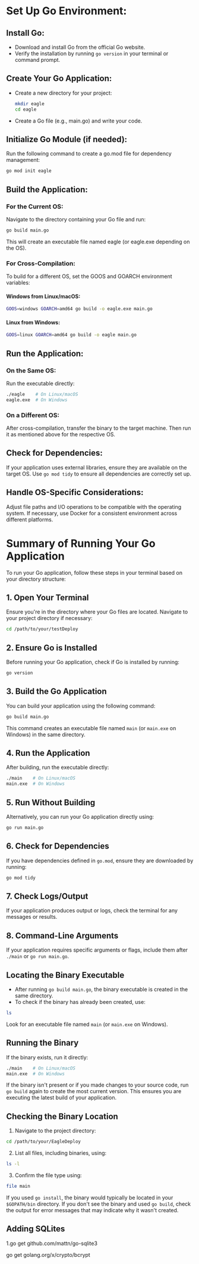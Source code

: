 
# Set Up Go Environment:

## Install Go:
- Download and install Go from the official Go website.
- Verify the installation by running `go version` in your terminal or command prompt.

## Create Your Go Application:

- Create a new directory for your project:
  ```bash
  mkdir eagle
  cd eagle
  ```
- Create a Go file (e.g., main.go) and write your code.

## Initialize Go Module (if needed):

Run the following command to create a go.mod file for dependency management:
```bash
go mod init eagle
```

## Build the Application:

### For the Current OS:

Navigate to the directory containing your Go file and run:
```bash
go build main.go
```
This will create an executable file named eagle (or eagle.exe depending on the OS).

### For Cross-Compilation:

To build for a different OS, set the GOOS and GOARCH environment variables:

#### Windows from Linux/macOS:
```bash
GOOS=windows GOARCH=amd64 go build -o eagle.exe main.go
```

#### Linux from Windows:
```bash
GOOS=linux GOARCH=amd64 go build -o eagle main.go
```

## Run the Application:

### On the Same OS:

Run the executable directly:
```bash
./eagle    # On Linux/macOS
eagle.exe  # On Windows
```

### On a Different OS:

After cross-compilation, transfer the binary to the target machine.
Then run it as mentioned above for the respective OS.

## Check for Dependencies:

If your application uses external libraries, ensure they are available on the target OS.
Use `go mod tidy` to ensure all dependencies are correctly set up.

## Handle OS-Specific Considerations:

Adjust file paths and I/O operations to be compatible with the operating system.
If necessary, use Docker for a consistent environment across different platforms.

# Summary of Running Your Go Application

To run your Go application, follow these steps in your terminal based on your directory structure:

## 1. Open Your Terminal
Ensure you're in the directory where your Go files are located. Navigate to your project directory if necessary:
```bash
cd /path/to/your/testDeploy
```

## 2. Ensure Go is Installed
Before running your Go application, check if Go is installed by running:
```bash
go version
```

## 3. Build the Go Application
You can build your application using the following command:
```bash
go build main.go
```
This command creates an executable file named `main` (or `main.exe` on Windows) in the same directory.

## 4. Run the Application
After building, run the executable directly:
```bash
./main    # On Linux/macOS
main.exe  # On Windows
```

## 5. Run Without Building
Alternatively, you can run your Go application directly using:
```bash
go run main.go
```

## 6. Check for Dependencies
If you have dependencies defined in `go.mod`, ensure they are downloaded by running:
```bash
go mod tidy
```

## 7. Check Logs/Output
If your application produces output or logs, check the terminal for any messages or results.

## 8. Command-Line Arguments
If your application requires specific arguments or flags, include them after `./main` or `go run main.go`.

## Locating the Binary Executable
- After running `go build main.go`, the binary executable is created in the same directory. 
- To check if the binary has already been created, use:
```bash
ls
```
Look for an executable file named `main` (or `main.exe` on Windows).

## Running the Binary
If the binary exists, run it directly:
```bash
./main    # On Linux/macOS
main.exe  # On Windows
```

If the binary isn't present or if you made changes to your source code, run `go build` again to create the most current version. This ensures you are executing the latest build of your application.

## Checking the Binary Location
1. Navigate to the project directory:
```bash
cd /path/to/your/EagleDeploy
```
2. List all files, including binaries, using:
```bash
ls -l
```
3. Confirm the file type using:
```bash
file main
```
If you used `go install`, the binary would typically be located in your `$GOPATH/bin` directory. If you don't see the binary and used `go build`, check the output for error messages that may indicate why it wasn't created.


## Adding SQLites 

1.go get github.com/mattn/go-sqlite3


go get golang.org/x/crypto/bcrypt

